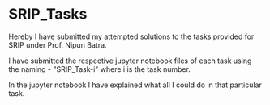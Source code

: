 # SRIP_Tasks
Hereby I have submitted my attempted solutions to the tasks provided for SRIP under Prof. Nipun Batra. 

I have submitted the respective jupyter notebook files of each task using the naming - "SRIP_Task-i" where i is the task number.

In the jupyter notebook I have explained what all I could do in that particular task.
